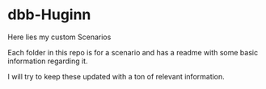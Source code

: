 # dbb-Huginn

Here lies my custom Scenarios

Each folder in this repo is for a scenario and has a readme with some basic information regarding it.

I will try to keep these updated with a ton of relevant information.
